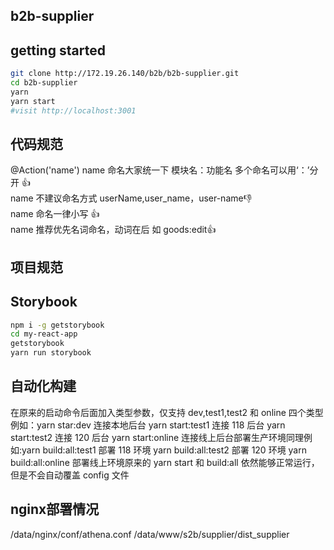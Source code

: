 ## b2b-supplier

## getting started

```sh
git clone http://172.19.26.140/b2b/b2b-supplier.git
cd b2b-supplier
yarn
yarn start
#visit http://localhost:3001
```

## 代码规范

@Action('name')
name 命名大家统一下 模块名：功能名 多个命名可以用‘：’分开 👍  
name 不建议命名方式 userName,user_name，user-name👎  
name 命名一律小写 👍  
name 推荐优先名词命名，动词在后 如 goods:edit👍

## 项目规范

## Storybook

```sh
npm i -g getstorybook
cd my-react-app
getstorybook
yarn run storybook
```

## 自动化构建

在原来的启动命令后面加入类型参数，仅支持 dev,test1,test2 和 online 四个类型例如：yarn star:dev 连接本地后台
yarn start:test1 连接 118 后台
yarn start:test2 连接 120 后台
yarn start:online 连接线上后台部署生产环境同理例如:yarn build:all:test1 部署 118 环境
yarn build:all:test2 部署 120 环境
yarn build:all:online 部署线上环境原来的 yarn start 和 build:all 依然能够正常运行，但是不会自动覆盖 config 文件


## nginx部署情况


/data/nginx/conf/athena.conf
/data/www/s2b/supplier/dist_supplier

